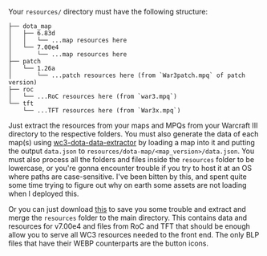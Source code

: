 Your `resources/` directory must have the following structure:

```
├── dota_map
│   ├── 6.83d
│   │   └── ...map resources here
│   └── 7.00e4
│       └── ...map resources here
├── patch
│   └── 1.26a
│       └── ...patch resources here (from `War3patch.mpq` of patch version)
├── roc
│   └── ...RoC resources here (from `war3.mpq`)
└── tft
    └── ...TFT resources here (from `War3x.mpq`)
```

Just extract the resources from your maps and MPQs from your Warcraft III directory to the respective folders. You must also generate the data of each map(s) using [wc3-dota-data-extractor](http://) by loading a map into it and putting the output `data.json` to `resources/dota-map/<map_version>/data.json`. You must also process all the folders and files inside the `resources` folder to be lowercase, or you're gonna encounter trouble if you try to host it at an OS where paths are case-sensitive. I've been bitten by this, and spent quite some time trying to figure out why on earth some assets are not loading when I deployed this.

Or you can just download [this](https://github.com/jp06/wc3-dota-info-api/releases/download/v1.0/resources.7z) to save you some trouble and extract and merge the `resources` folder to the main directory. This contains data and resources for v7.00e4 and files from RoC and TFT that should be enough allow you to serve all WC3 resources needed to the front end. The only BLP files that have their WEBP counterparts are the button icons.